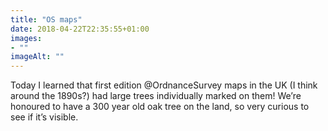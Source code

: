 ```yaml
---
title: "OS maps"
date: 2018-04-22T22:35:55+01:00
images: 
- ""
imageAlt: ""
---
```


Today I learned that first edition @OrdnanceSurvey maps in the UK (I think around the 1890s?) had large trees individually marked on them! We’re honoured to have a 300 year old oak tree on the land, so very curious to see if it’s visible.
